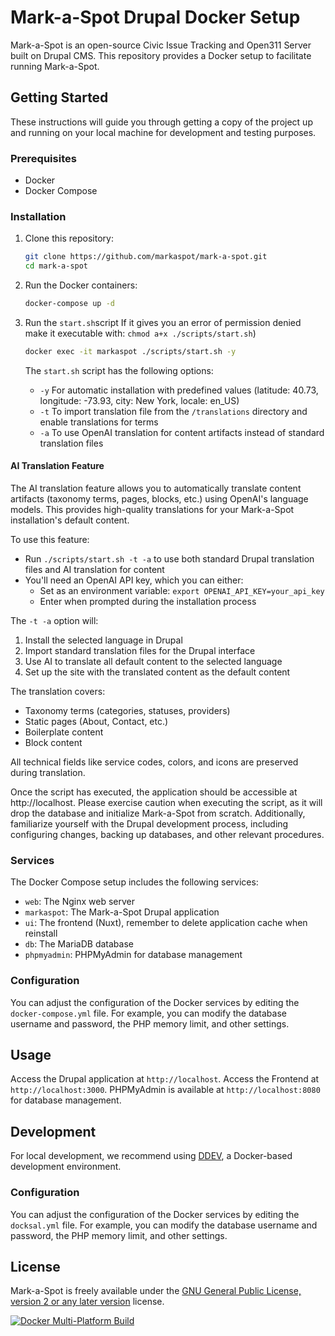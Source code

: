# Mark-a-Spot Drupal Docker Setup

Mark-a-Spot is an open-source Civic Issue Tracking and Open311 Server built on Drupal CMS. This repository provides a Docker setup to facilitate running Mark-a-Spot.

## Getting Started

These instructions will guide you through getting a copy of the project up and running on your local machine for development and testing purposes.

### Prerequisites

- Docker
- Docker Compose

### Installation

1. Clone this repository:
    ```bash
    git clone https://github.com/markaspot/mark-a-spot.git
    cd mark-a-spot
    ```

2. Run the Docker containers:
    ```bash
    docker-compose up -d
    ```

3. Run the `start.sh`script
   If it gives you an error of permission denied make it executable with: `chmod a+x ./scripts/start.sh`)
    ```bash
   docker exec -it markaspot ./scripts/start.sh -y
    ```
   The `start.sh` script has the following options:
   - `-y` For automatic installation with predefined values (latitude: 40.73, longitude: -73.93, city: New York, locale: en_US)
   - `-t` To import translation file from the `/translations` directory and enable translations for terms
   - `-a` To use OpenAI translation for content artifacts instead of standard translation files

#### AI Translation Feature

The AI translation feature allows you to automatically translate content artifacts (taxonomy terms, pages, blocks, etc.) using OpenAI's language models. This provides high-quality translations for your Mark-a-Spot installation's default content.

To use this feature:
- Run `./scripts/start.sh -t -a` to use both standard Drupal translation files and AI translation for content
- You'll need an OpenAI API key, which you can either:
  - Set as an environment variable: `export OPENAI_API_KEY=your_api_key`
  - Enter when prompted during the installation process

The `-t -a` option will:
1. Install the selected language in Drupal
2. Import standard translation files for the Drupal interface
3. Use AI to translate all default content to the selected language
4. Set up the site with the translated content as the default content

The translation covers:
- Taxonomy terms (categories, statuses, providers)
- Static pages (About, Contact, etc.)
- Boilerplate content
- Block content

All technical fields like service codes, colors, and icons are preserved during translation.

Once the script has executed, the application should be accessible at http://localhost. Please exercise caution when executing the script, as it will drop the database and initialize Mark-a-Spot from scratch. Additionally, familiarize yourself with the Drupal development process, including configuring changes, backing up databases, and other relevant procedures.

### Services

The Docker Compose setup includes the following services:

- `web`: The Nginx web server
- `markaspot`: The Mark-a-Spot Drupal application
- `ui`: The frontend (Nuxt), remember to delete application cache when reinstall
- `db`: The MariaDB database
- `phpmyadmin`: PHPMyAdmin for database management

### Configuration

You can adjust the configuration of the Docker services by editing the `docker-compose.yml` file. For example, you can modify the database username and password, the PHP memory limit, and other settings.

## Usage

Access the Drupal application at `http://localhost`.
Access the Frontend at `http://localhost:3000`.
PHPMyAdmin is available at `http://localhost:8080` for database management.

## Development

For local development, we recommend using [DDEV](https://ddev.com), a Docker-based development environment.

### Configuration

You can adjust the configuration of the Docker services by editing the `docksal.yml` file. For example, you can modify the database username and password, the PHP memory limit, and other settings.

## License

Mark-a-Spot is freely available under the [GNU General Public License, version 2 or any later version](https://www.gnu.org/licenses/old-licenses/gpl-2.0.en.html) license.


[![Docker Multi-Platform Build](https://github.com/markaspot/mark-a-spot/actions/workflows/docker-image.yml/badge.svg)](https://github.com/markaspot/mark-a-spot/actions/workflows/docker-image.yml)
